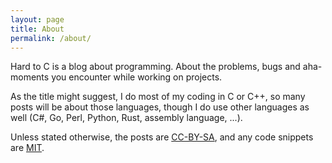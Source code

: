 ```yaml
---
layout: page
title: About
permalink: /about/
---
```


Hard to C is a blog about programming. About the problems, bugs and
aha-moments you encounter while working on projects.

As the title might suggest, I do most of my coding in C or C++, so many posts
will be about those languages, though I do use other languages as well (C#,
Go, Perl, Python, Rust, assembly language, ...).

Unless stated otherwise, the posts are
[CC-BY-SA](https://creativecommons.org/licenses/by-sa/4.0/), and any
code snippets are [MIT](https://opensource.org/licenses/MIT).
